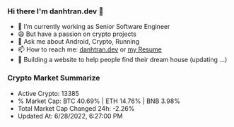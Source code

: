 ### Hi there I'm danhtran.dev 👋

- 🔭 I’m currently working as Senior Software Engineer
- 😄 But have a passion on crypto projects
- 💬 Ask me about Android, Crypto, Running 
- 📫 How to reach me: <a href="https://danhtran.dev" target="_blank">danhtran.dev</a> or <a href="Developer-Resume.pdf" target="_blank">my Resume</a>
- 🌱 Building a website to help people find their dream house (updating ...)

### Crypto Market Summarize
- Active Crypto: 13385
- % Market Cap: BTC 40.69% | ETH 14.76% | BNB 3.98%
- Total Market Cap Changed 24h: -2.26%
- Updated At: 6/28/2022, 6:27:00 PM
